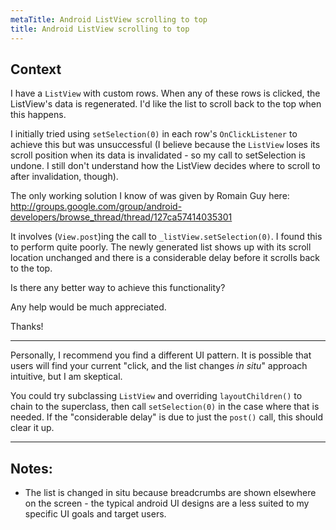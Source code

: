 ```yaml
---
metaTitle: Android ListView scrolling to top
title: Android ListView scrolling to top
---
```


## Context

I have a `ListView` with custom rows. When any of these rows is
clicked, the ListView's data is regenerated. I'd like the list to
scroll back to the top when this happens.


I initially tried using `setSelection(0)` in each row's `OnClickListener`
to achieve this but was unsuccessful (I believe because the `ListView`
loses its scroll position when its data is invalidated - so my call to
setSelection is undone. I still don't understand how the ListView
decides where to scroll to after invalidation, though).


The only working solution I know of was given by Romain Guy here:
<http://groups.google.com/group/android-developers/browse_thread/thread/127ca57414035301>


It involves (`View.post`)ing the call to `_listView.setSelection(0)`. I
found this to perform quite poorly.
The newly generated list shows up with its scroll location unchanged
and there is a considerable delay before it scrolls back to the top.


Is there any better way to achieve this functionality?


Any help would be much appreciated.


Thanks!



---

Personally, I recommend you find a different UI pattern. It is possible that users will find your current "click, and the list changes *in situ*" approach intuitive, but I am skeptical.


You could try subclassing `ListView` and overriding `layoutChildren()` to chain to the superclass, then call `setSelection(0)` in the case where that is needed. If the "considerable delay" is due to just the `post()` call, this should clear it up.



---

## Notes:

- The list is changed in situ because breadcrumbs are shown elsewhere on the screen - the typical android UI designs are a less suited to my specific UI goals and target users.


